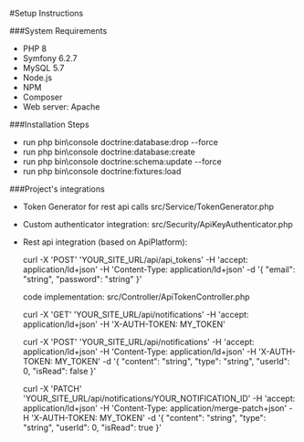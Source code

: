 #Setup Instructions

###System Requirements
- PHP 8
- Symfony 6.2.7
- MySQL 5.7
- Node.js
- NPM
- Composer
- Web server: Apache

###Installation Steps
- run php bin\console doctrine:database:drop --force
- run php bin\console doctrine:database:create
- run php bin\console doctrine:schema:update --force
- run php bin\console doctrine:fixtures:load

###Project's integrations
- Token Generator for rest api calls
    src/Service/TokenGenerator.php

- Custom authenticator integration:
    src/Security/ApiKeyAuthenticator.php

- Rest api integration (based on ApiPlatform):
     
    curl -X 'POST' 
    'YOUR_SITE_URL/api/api_tokens' 
    -H 'accept: application/ld+json' 
    -H 'Content-Type: application/ld+json' 
    -d '{
    "email": "string",
    "password": "string"
    }'

    code implementation: src/Controller/ApiTokenController.php

    curl -X 'GET' 
    'YOUR_SITE_URL/api/notifications' 
    -H 'accept: application/ld+json'
    -H 'X-AUTH-TOKEN: MY_TOKEN' 

    curl -X 'POST' 
    'YOUR_SITE_URL/api/notifications' 
    -H 'accept: application/ld+json' 
    -H 'Content-Type: application/ld+json'
    -H 'X-AUTH-TOKEN: MY_TOKEN'
    -d '{
    "content": "string",
    "type": "string",
    "userId": 0,
    "isRead": false
    }'

    curl -X 'PATCH'
    'YOUR_SITE_URL/api/notifications/YOUR_NOTIFICATION_ID'
    -H 'accept: application/ld+json'
    -H 'Content-Type: application/merge-patch+json'
    -H 'X-AUTH-TOKEN: MY_TOKEN'
    -d '{
    "content": "string",
    "type": "string",
    "userId": 0,
    "isRead": true
    }'
